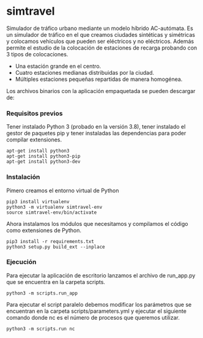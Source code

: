 # simtravel
Simulador de tráfico urbano mediante un modelo híbrido AC-autómata. 
Es un simulador de tráfico en el que creamos ciudades sintéticas y simétricas y colocamos vehículos que pueden ser eléctricos y no eléctricos. 
Además permite el estudio de la colocación de estaciones de recarga probando con 3 tipos de colocaciones.
* Una estación grande en el centro.
* Cuatro estaciones medianas distribuidas por la ciudad.
* Múltiples estaciones pequeñas repartidas de manera homogénea.

Los archivos binarios con la aplicación empaquetada se pueden descargar de:



### Requisitos previos
Tener instalado Python 3 (probado en la versión 3.8),  tener instalado el gestor de paquetes pip y tener instaladas las dependencias para
poder compilar extensiones.

```
apt-get install python3
apt-get install python3-pip
apt-get install python3-dev
```

### Instalación
Pimero creamos el entorno virtual de Python 

```
pip3 install virtualenv
python3 -m virtualenv simtravel-env
source simtravel-env/bin/activate
```
Ahora instalamos los módulos que necesitamos y compilamos el código como extensiones de Python.
```
pip3 install -r requirements.txt
python3 setup.py build_ext --inplace
```

### Ejecución
Para ejecutar la aplicación de escritorio lanzamos el archivo de run_app.py que se encuentra en la carpeta scripts.

```
python3 -m scripts.run_app
```

Para ejecutar el script paralelo debemos modificar los parámetros que se encuentran en la carpeta scripts/parameters.yml y ejecutar el siguiente comando donde nc es el número de procesos que queremos utilizar.

```
python3 -m scripts.run nc
```

